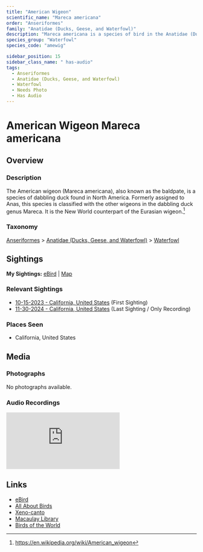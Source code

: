 ```yaml
---
title: "American Wigeon"
scientific_name: "Mareca americana"
order: "Anseriformes"
family: "Anatidae (Ducks, Geese, and Waterfowl)"
description: "Mareca americana is a species of bird in the Anatidae (Ducks, Geese, and Waterfowl) family. It has been observed 10 times. It has been recorded."
species_group: "Waterfowl"
species_code: "amewig"

sidebar_position: 15
sidebar_class_name: " has-audio"
tags: 
  - Anseriformes
  - Anatidae (Ducks, Geese, and Waterfowl)
  - Waterfowl
  - Needs Photo
  - Has Audio
---
```


# American Wigeon <span className='sci_name'>Mareca americana</span>

## Overview

### Description
The American wigeon (Mareca americana), also known as the baldpate, is a species of dabbling duck found in North America. Formerly assigned to Anas, this species is classified with the other wigeons in the dabbling duck genus Mareca. It is the New World counterpart of the Eurasian wigeon.[^1]

[^1]: https://en.wikipedia.org/wiki/American_wigeon

### Taxonomy
[Anseriformes](/tags/anseriformes) > [Anatidae (Ducks, Geese, and Waterfowl)](/tags/anatidae-ducks-geese-and-waterfowl) > [Waterfowl](/tags/waterfowl)


## Sightings

**My Sightings:** [eBird](https://ebird.org/lifelist?r=world&time=life&spp=amewig) | [Map](/map?species_code=amewig)

### Relevant Sightings

* [10-15-2023 - California, United States](https://ebird.org/checklist/S152332833) (First Sighting)
* [11-30-2024 - California, United States](https://ebird.org/checklist/S204068913) (Last Sighting / Only Recording)

### Places Seen

* California, United States



## Media
### Photographs
No photographs available.

### Audio Recordings
<iframe className="audio_iframe" src="https://macaulaylibrary.org/asset/626915523/embed" frameBorder="0" allowFullScreen></iframe>

## Links
* [eBird](https://ebird.org/species/amewig) 
* [All About Birds](https://www.allaboutbirds.org/guide/amewig) 
* [Xeno-canto](https://www.xeno-canto.org/species/mareca-americana) 
* [Macaulay Library](https://search.macaulaylibrary.org/catalog?taxonCode=amewig&sort=rating_rank_desc)
* [Birds of the World](https://birdsoftheworld.org/bow/species/amewig)
